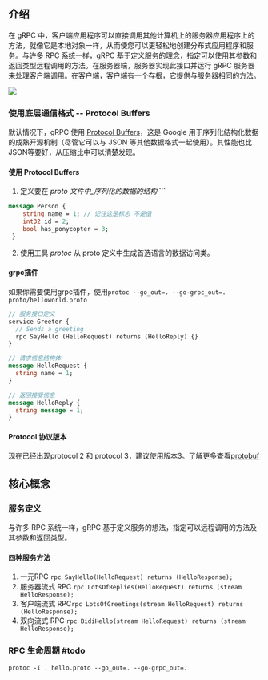 ## 介绍

在 gRPC 中，客户端应用程序可以直接调用其他计算机上的服务器应用程序上的方法，就像它是本地对象一样，从而使您可以更轻松地创建分布式应用程序和服务。与许多 RPC 系统一样，gRPC 基于定义服务的理念，指定可以使用其参数和返回类型远程调用的方法。在服务器端，服务器实现此接口并运行 gRPC 服务器来处理客户端调用。在客户端，客户端有一个存根，它提供与服务器相同的方法。

![](grpcprocess.svg)
### 使用底层通信格式 -- Protocol Buffers

默认情况下，gRPC 使用 [Protocol Buffers](https://protobuf.dev/overview)，这是 Google 用于序列化结构化数据的成熟开源机制（尽管它可以与 JSON 等其他数据格式一起使用）。其性能也比JSON等要好，从压缩比中可以清楚发现。

#### 使用 Protocol Buffers

1. 定义要在 _proto 文件中_序列化的数据的结构_ ```
```proto title:example.proto
message Person {
	string name = 1; // 记住这是标志 不是值
	int32 id = 2;
	bool has_ponycopter = 3;
 }
```
2. 使用工具 _protoc_ 从 proto 定义中生成首选语言的数据访问类。

#### grpc插件

如果你需要使用grpc插件，使用`protoc --go_out=. --go-grpc_out=. proto/helloworld.proto`

```proto custom_server.proto
// 服务接口定义
service Greeter {
  // Sends a greeting
  rpc SayHello (HelloRequest) returns (HelloReply) {}
}

// 请求信息结构体
message HelloRequest {
  string name = 1;
}

// 返回接受信息
message HelloReply {
  string message = 1;
}
```

#### Protocol 协议版本

现在已经出现protocol 2 和 protocol 3，建议使用版本3。了解更多查看[protobuf](protobuf.md)

## 核心概念

### 服务定义

与许多 RPC 系统一样，gRPC 基于定义服务的想法，指定可以远程调用的方法及其参数和返回类型。

#### 四种服务方法
1. 一元RPC `rpc SayHello(HelloRequest) returns (HelloResponse);`
2. 服务器流式 RPC  `rpc LotsOfReplies(HelloRequest) returns (stream HelloResponse);`
3. 客户端流式 RPC`rpc LotsOfGreetings(stream HelloRequest) returns (HelloResponse);`
4. 双向流式 RPC `rpc BidiHello(stream HelloRequest) returns (stream HelloResponse);`

### RPC 生命周期 #todo

`protoc -I . hello.proto --go_out=. --go-grpc_out=.`